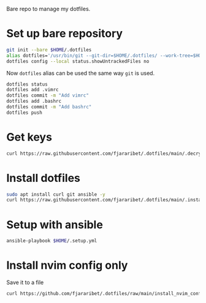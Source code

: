 Bare repo to manage my dotfiles.
# Set up bare repository

```bash
git init --bare $HOME/.dotfiles 
alias dotfiles='/usr/bin/git --git-dir=$HOME/.dotfiles/ --work-tree=$HOME'
dotfiles config --local status.showUntrackedFiles no
``` 

Now `dotfiles` alias can be used the same way `git` is used.
```bash
dotfiles status
dotfiles add .vimrc
dotfiles commit -m "Add vimrc"
dotfiles add .bashrc
dotfiles commit -m "Add bashrc"
dotfiles push
```
# Get keys
```bash
curl https://raw.githubusercontent.com/fjararibet/.dotfiles/main/.decrypt_keys.sh | bash
```
# Install dotfiles
```bash
sudo apt install curl git ansible -y
curl https://raw.githubusercontent.com/fjararibet/.dotfiles/main/.install_dotfiles.sh | bash
```
# Setup with ansible
```bash
ansible-playbook $HOME/.setup.yml
```
# Install nvim config only
Save it to a file
```bash
curl https://github.com/fjararibet/.dotfiles/raw/main/install_nvim_conf.sh | bash
```

